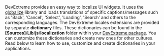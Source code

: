 DevExtreme provides an easy way to localize UI widgets. It uses the [globalize](https://github.com/jquery/globalize) library and loads translations of specific captions/messages such as 'Back', 'Cancel', 'Select', 'Loading', 'Search' and others to the corresponding languages. The DevExtreme locales extensions are provided by separate **dictionary** files. These dictionaries can be found in the **[Sources]**/**Lib**/**js**/**localization** folder within your [DevExtreme package](/concepts/Common/07%20DevExtreme%20Packages '/Documentation/Guide/Common/DevExtreme_Packages/'). You can customize these dictionaries and create new ones for other cultures. Read below to learn how to use, customize and create dictionaries in your applications.
